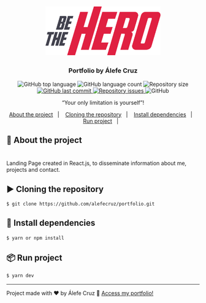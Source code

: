 <h1 align="center">
    <img alt="Port-logo" src="https://raw.githubusercontent.com/alefecruz/bethehero/f7d57dc2cda8661dc363e6d1f9c439ace14ed5de/assets/logo.svg" width="300px" />
</h1>
<div  align="center">
  <h3>
    Portfolio by Álefe Cruz <br />
  </h3>
</div>
<p align="center">
  <img alt="GitHub top language" src="https://img.shields.io/github/languages/top/alefecruz/portfolio.svg">
  <img alt="GitHub language count" src="https://img.shields.io/github/languages/count/alefecruz/portfolio.svg">
  <img alt="Repository size" src="https://img.shields.io/github/repo-size/alefecruz/portfolio.svg">
  <a href="https://github.com/alefecruz/portfolio/commits/master">
    <img alt="GitHub last commit" src="https://img.shields.io/github/last-commit/alefecruz/portfolio.svg">
  </a>
  <a href="https://github.com/alefecruz/portfolio/issues">
    <img alt="Repository issues" src="https://img.shields.io/github/issues/alefecruz/portfolio.svg">
  </a>
  <img alt="GitHub" src="https://img.shields.io/github/license/alefecruz/gobarber-api.svg">
</p>
<p align="center">“Your only limitation is yourself”!</blockquote>

<p align="center">
</p>

<p align="center">
  <a href="#rocket-sobre-o-projeto">About the project</a>&nbsp;&nbsp;&nbsp;|&nbsp;&nbsp;&nbsp;
  <a href="#arrow_forward-clonando-o-repositório">Cloning the repository</a>&nbsp;&nbsp;&nbsp;|&nbsp;&nbsp;&nbsp;
  <a href="#wrench-rodando-backend">Install dependencies</a>&nbsp;&nbsp;&nbsp;|&nbsp;&nbsp;&nbsp;
  <a href="#package-rodando-frontend-web"> Run project</a>&nbsp;&nbsp;&nbsp;|&nbsp;&nbsp;&nbsp;
</p>

## :rocket: About the project

<h1 align="center">
    
</h1>

Landing Page created in React.js, to disseminate information about me, projects and contact.


## :arrow_forward: Cloning the repository

```sh
$ git clone https://github.com/alefecruz/portfolio.git
```

## :wrench: Install dependencies

```sh
$ yarn or npm install
```

## :package: Run project

```sh
$ yarn dev
```

---

Project made with ♥ by Álefe Cruz :wave: [Access my portfolio!](https://www.alefecruz.com.br/)

